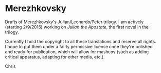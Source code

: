 # Merezhkovsky

Drafts of Merezhkovsky's Julian/Leonardo/Peter trilogy. I am actively (starting 2/9/2015) working on _Julian the Apostate_, the first novel in the trilogy. 

Currently I hold the copyright to all these translations and reserve all rights. I hope to put them under a fairly permissive license once they're polished and ready for publication, which will allow for mashups (such as adding critical apparatus, adapting for other media, etc.).

Chris
